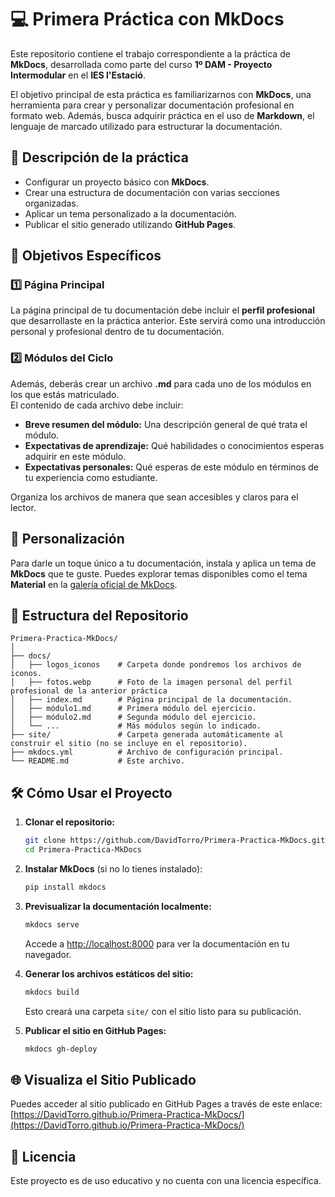
# 💻 Primera Práctica con MkDocs

Este repositorio contiene el trabajo correspondiente a la práctica de **MkDocs**, desarrollada como parte del curso **1º DAM - Proyecto Intermodular** en el **IES l'Estació**.  

El objetivo principal de esta práctica es familiarizarnos con **MkDocs**, una herramienta para crear y personalizar documentación profesional en formato web.
Además, busca adquirir práctica en el uso de **Markdown**, el lenguaje de marcado utilizado para estructurar la documentación.  

## 🚀 Descripción de la práctica

- Configurar un proyecto básico con **MkDocs**.  
- Crear una estructura de documentación con varias secciones organizadas.  
- Aplicar un tema personalizado a la documentación.  
- Publicar el sitio generado utilizando **GitHub Pages**.

## 🎯 Objetivos Específicos

### 1️⃣ Página Principal  
La página principal de tu documentación debe incluir el **perfil profesional** que desarrollaste en la práctica anterior. 
Este servirá como una introducción personal y profesional dentro de tu documentación.

### 2️⃣ Módulos del Ciclo  
Además, deberás crear un archivo **.md** para cada uno de los módulos en los que estás matriculado.  
El contenido de cada archivo debe incluir:  

- **Breve resumen del módulo:** Una descripción general de qué trata el módulo.  
- **Expectativas de aprendizaje:** Qué habilidades o conocimientos esperas adquirir en este módulo.  
- **Expectativas personales:** Qué esperas de este módulo en términos de tu experiencia como estudiante.  

Organiza los archivos de manera que sean accesibles y claros para el lector.

## 🎨 Personalización  

Para darle un toque único a tu documentación, instala y aplica un tema de **MkDocs** que te guste. Puedes explorar temas disponibles  como el tema **Material** en la [galería oficial de MkDocs](https://squidfunk.github.io/mkdocs-material/).

## 📁 Estructura del Repositorio

```
Primera-Practica-MkDocs/
│
├── docs/
│   ├── logos_iconos    # Carpeta donde pondremos los archivos de iconos.
│   ├── fotos.webp      # Foto de la imagen personal del perfil profesional de la anterior práctica
│   ├── index.md        # Página principal de la documentación.
│   ├── módulo1.md      # Primera módulo del ejercicio.
│   ├── módulo2.md      # Segunda módulo del ejercicio.
│   └── ...             # Más módulos según lo indicado.
├── site/               # Carpeta generada automáticamente al construir el sitio (no se incluye en el repositorio).
├── mkdocs.yml          # Archivo de configuración principal.
└── README.md           # Este archivo.
```

## 🛠️ Cómo Usar el Proyecto

1. **Clonar el repositorio:**
   ```bash
   git clone https://github.com/DavidTorro/Primera-Practica-MkDocs.git
   cd Primera-Practica-MkDocs
   ```

2. **Instalar MkDocs** (si no lo tienes instalado):  
   ```bash
   pip install mkdocs
   ```

3. **Previsualizar la documentación localmente:**  
   ```bash
   mkdocs serve
   ```
   Accede a [http://localhost:8000](http://localhost:8000) para ver la documentación en tu navegador.  

4. **Generar los archivos estáticos del sitio:**  
   ```bash
   mkdocs build
   ```
   Esto creará una carpeta `site/` con el sitio listo para su publicación.  

5. **Publicar el sitio en GitHub Pages:**  
   ```bash
   mkdocs gh-deploy
   ```

## 🌐 Visualiza el Sitio Publicado

Puedes acceder al sitio publicado en GitHub Pages a través de este enlace:  
[https://DavidTorro.github.io/Primera-Practica-MkDocs/](https://DavidTorro.github.io/Primera-Practica-MkDocs/)  

## 📄 Licencia

Este proyecto es de uso educativo y no cuenta con una licencia específica.
